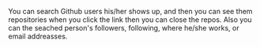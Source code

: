 You can search Github users his/her shows up, and then you can see them repositories when you click the link then you can close the repos. Also you can the seached person's followers, following, where he/she works, or email addreasses.

